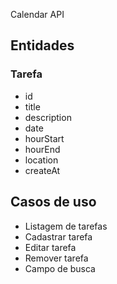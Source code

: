 Calendar API

## Entidades

### Tarefa

- id
- title
- description
- date
- hourStart
- hourEnd
- location
- createAt

## Casos de uso

- Listagem de tarefas 
- Cadastrar tarefa
- Editar tarefa
- Remover tarefa
- Campo de busca

